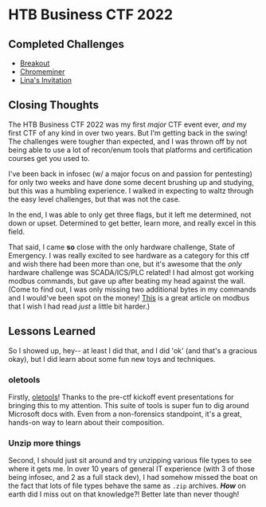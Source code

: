 # HTB Business CTF 2022

## Completed Challenges

- [Breakout](https://github.com/thebriandurham/CTFs/blob/main/HTB%20Biz%2022/Breakout.md)
- [Chromeminer](https://github.com/thebriandurham/CTFs/blob/main/HTB%20Biz%2022/ChromeMiner.md)
- [Lina's Invitation](https://github.com/thebriandurham/CTFs/blob/main/HTB%20Biz%2022/Lina's%20Invitation.md)

## Closing Thoughts

The HTB Business CTF 2022 was my first *major* CTF event ever, *and* my first CTF of any kind in over two years. But I'm getting back in the swing! The challenges were tougher than expected, and I was thrown off by not being able to use a lot of recon/enum tools that platforms and certification courses get you used to. 

I've been back in infosec (w/ a major focus on and passion for pentesting) for only two weeks and have done some decent brushing up and studying, but this was a humbling experience. I walked in expecting to waltz through the easy level challenges, but that was not the case.

In the end, I was able to only get three flags, but it left me determined, not down or upset. Determined to get better, learn more, and really excel in this field.

That said, I came **so** close with the only hardware challenge, State of Emergency. I was really excited to see hardware as a category for this ctf and wish there had been more than one, but it's awesome that the *only* hardware challenge was SCADA/ICS/PLC related! I had almost got working modbus commands, but gave up after beating my head against the wall. (Come to find out, I was only missing two additional bytes in my commands and I would've been spot on the money! [This](https://ipc2u.com/articles/knowledge-base/modbus-rtu-made-simple-with-detailed-descriptions-and-examples/) is a great article on modbus that I wish I had read *just* a little bit harder.)

## Lessons Learned

So I showed up, hey-- at least I did that, and I did 'ok' (and that's a gracious okay), but I did learn about some fun new toys and techniques.

### oletools

Firstly, [oletools](https://github.com/decalage2/oletools)! Thanks to the pre-ctf kickoff event presentations for bringing this to my attention. This suite of tools is super fun to dig around Microsoft docs with. Even from a non-forensics standpoint, it's a great, hands-on way to learn about their composition.

### Unzip more things

Second, I should just sit around and try unzipping various file types to see where it gets me. In over 10 years of general IT experience (with 3 of those being infosec, and 2 as a full stack dev), I had somehow missed the boat on the fact that lots of file types behave the same as `.zip` archives. ***How*** on earth did I miss out on that knowledge?! Better late than never though! 
